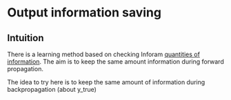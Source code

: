 # Output information saving

## Intuition

There is a learning method based on checking Inforam [quantities of information](https://en.wikipedia.org/wiki/Quantities_of_information). The aim is 
to keep the same amount information during forward propagation. 

The idea to try here is to keep the same amount of information during backpropagation (about y_true)

